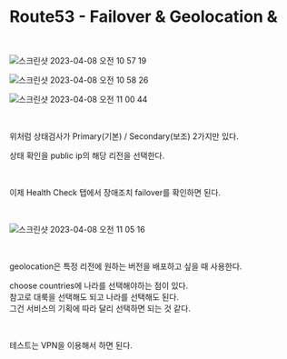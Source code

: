 # Route53 - Failover & Geolocation & 

<br>

![스크린샷 2023-04-08 오전 10 57 19](https://user-images.githubusercontent.com/81137234/230698312-43dd1b8e-649c-44e8-ad4c-202ff6aa4363.png)

![스크린샷 2023-04-08 오전 10 58 26](https://user-images.githubusercontent.com/81137234/230698338-389fcb2d-f806-4e2b-8632-c036728868b9.png)

![스크린샷 2023-04-08 오전 11 00 44](https://user-images.githubusercontent.com/81137234/230698390-309b6d16-2ab6-4409-81be-9318878297cc.png)

<br>

위처럼 상태검사가 Primary(기본) / Secondary(보조) 2가지만 있다.  

상태 확인을 public ip의 해당 리전을 선택한다.

<br>

이제 Health Check 탭에서 장애조치 failover를 확인하면 된다.  

<br>

![스크린샷 2023-04-08 오전 11 05 16](https://user-images.githubusercontent.com/81137234/230698544-270b3edc-f1f7-45ca-a712-b7ee56574581.png)

<br>

geolocation은 특정 리전에 원하는 버전을 배포하고 싶을 때 사용한다.  

choose countries에 나라를 선택해야하는 점이 있다.  
참고로 대룩을 선택해도 되고 나라를 선택해도 된다.  
그건 서비스의 기획에 따라 달리 선택하면 되는 것 같다.  

<br>

테스트는 VPN을 이용해서 하면 된다.

<br>

